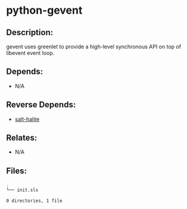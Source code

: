 # python-gevent

## Description:

gevent uses greenlet to provide a high-level synchronous API on top of libevent event loop.

## Depends:

  -  N/A

## Reverse Depends:

  -  [salt-halite](/salt/salt-halite)

## Relates:

  -  N/A

## Files:

```bash
.
└── init.sls

0 directories, 1 file
```
